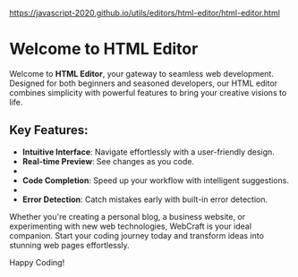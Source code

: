 https://javascript-2020.github.io/utils/editors/html-editor/html-editor.html


# Welcome to **HTML Editor**

Welcome to **HTML Editor**, your gateway to seamless web development. Designed for both beginners and seasoned developers, our HTML editor combines simplicity with powerful features to bring your creative visions to life.

## Key Features:
- **Intuitive Interface**: Navigate effortlessly with a user-friendly design.
- **Real-time Preview**: See changes as you code.
- 
- **Code Completion**: Speed up your workflow with intelligent suggestions.
- 
- **Error Detection**: Catch mistakes early with built-in error detection.

Whether you're creating a personal blog, a business website, or experimenting with new web technologies, WebCraft is your ideal companion. Start your coding journey today and transform ideas into stunning web pages effortlessly.

Happy Coding!

